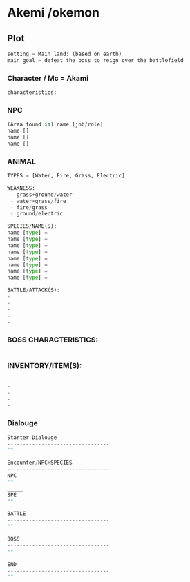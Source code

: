 # Akemi /okemon

##  Plot
``` python
setting = Main land: (based on earth)
main goal = defeat the boss to reign over the battlefield
```
### Character / Mc = Akami
```python
characteristics:

```

### NPC 
```python
(Area found in) name [job/role] 
name [] 
name [] 
name [] 
```
### ANIMAL
```python
TYPES = [Water, Fire, Grass, Electric] 

WEAKNESS:
 - grass+ground/water
 - water+grass/fire
 - fire/grass
 - ground/electric

SPECIES/NAME(S):
name [type] = 
name [type] =
name [type] =
name [type] =
name [type] =
name [type] =
name [type] =
name [type] =

BATTLE/ATTACK(S):
-
-
-
-
-
```
### BOSS CHARACTERISTICS:
```python

```
### INVENTORY/ITEM(S):
```python
- 
- 
- 
- 
- 

```

### Dialouge
```python
Starter Dialouge
---------------------------------
""

Encounter/NPC+SPECIES
---------------------------------
NPC
""
_____
SPE
""

BATTLE
---------------------------------
""

BOSS
---------------------------------
""

END
---------------------------------
""
```